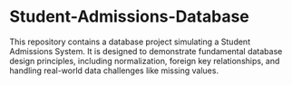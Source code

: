 # Student-Admissions-Database
This repository contains a database project simulating a Student Admissions System. It is designed to demonstrate fundamental database design principles, including normalization, foreign key relationships, and handling real-world data challenges like missing values.
